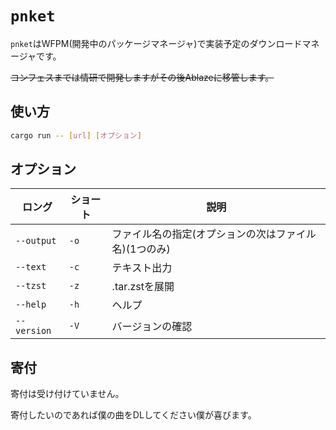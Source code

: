 # `pnket`

`pnket`はWFPM(開発中のパッケージマネージャ)で実装予定のダウンロードマネージャです。

~~コンフェスまでは情研で開発しますがその後Ablazeに移管します。~~

## 使い方
```sh
cargo run -- [url] [オプション]
```

## オプション
|ロング|ショート|説明|
|---|---|---|
|`--output`|`-o`|ファイル名の指定(オプションの次はファイル名)(1つのみ)|
|`--text`|`-c`|テキスト出力|
|`--tzst`|`-z`|.tar.zstを展開|
|`--help`|`-h`|ヘルプ|
|`--version`|`-V`|バージョンの確認|

## 寄付
寄付は受け付けていません。

寄付したいのであれば僕の曲をDLしてください僕が喜びます。
